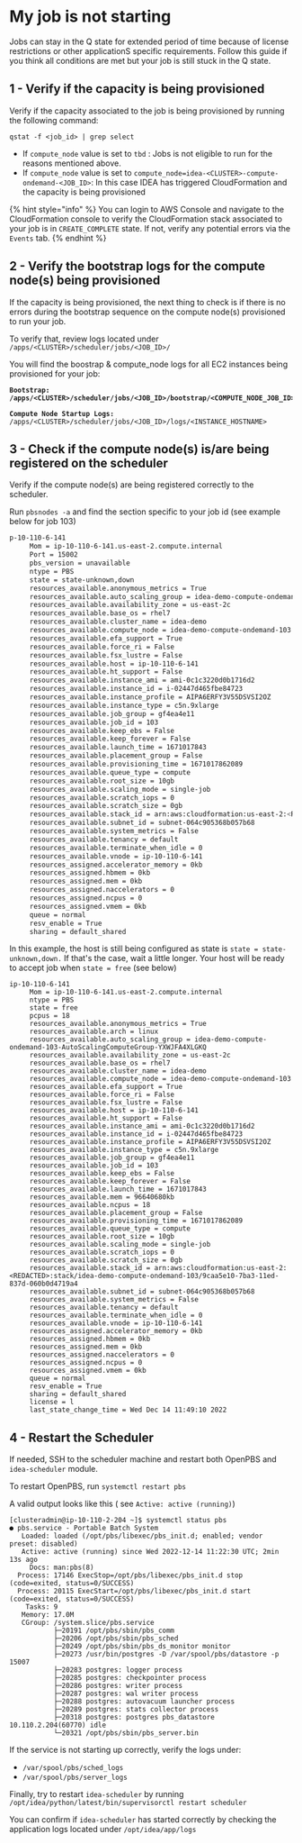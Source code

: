 # My job is not starting

Jobs can stay in the Q state for extended period of time because of license restrictions or other applicationS specific requirements. Follow this guide if you think all conditions are met but your job is still stuck in the Q state.

## 1 - Verify if the capacity is being provisioned

&#x20;Verify if the capacity associated to the job is being provisioned by running the following command:

```
qstat -f <job_id> | grep select
```

* If `compute_node` value is set to `tbd` : Jobs is not eligible to run for the reasons mentioned above.&#x20;
* If `compute_node` value is set to `compute_node=idea-<CLUSTER>-compute-ondemand-<JOB_ID>`: In this case IDEA has triggered CloudFormation and the capacity is being provisioned

{% hint style="info" %}
You can login to AWS Console and navigate to the CloudFormation console to verify the CloudFormation stack associated to your job is in `CREATE_COMPLETE` state. If not, verify any potential errors via the `Events` tab.
{% endhint %}

## 2 - Verify the bootstrap logs for the compute node(s) being provisioned

If the capacity is being provisioned, the next thing to check is if there is no errors during the bootstrap sequence on the compute node(s) provisioned to run your job.&#x20;

To verify that, review logs located under `/apps/<CLUSTER>/scheduler/jobs/<JOB_ID>/`

You will find the boostrap & compute\_node logs for all EC2 instances being provisioned for your job:

<pre><code><strong>Bootstrap:
</strong><strong>/apps/&#x3C;CLUSTER>/scheduler/jobs/&#x3C;JOB_ID>/bootstrap/&#x3C;COMPUTE_NODE_JOB_ID>
</strong><strong>
</strong><strong>Compute Node Startup Logs:
</strong>/apps/&#x3C;CLUSTER>/scheduler/jobs/&#x3C;JOB_ID>/logs/&#x3C;INSTANCE_HOSTNAME>
</code></pre>

## 3 - Check if the compute node(s) is/are being registered on the scheduler

Verify if the compute node(s) are being registered correctly to the scheduler.&#x20;

Run `pbsnodes -a` and find the section specific to your job id (see example below for job 103)

```bash
p-10-110-6-141
     Mom = ip-10-110-6-141.us-east-2.compute.internal
     Port = 15002
     pbs_version = unavailable
     ntype = PBS
     state = state-unknown,down
     resources_available.anonymous_metrics = True
     resources_available.auto_scaling_group = idea-demo-compute-ondemand-103-AutoScalingComputeGroup-YXWJFA4XLGKQ
     resources_available.availability_zone = us-east-2c
     resources_available.base_os = rhel7
     resources_available.cluster_name = idea-demo
     resources_available.compute_node = idea-demo-compute-ondemand-103
     resources_available.efa_support = True
     resources_available.force_ri = False
     resources_available.fsx_lustre = False
     resources_available.host = ip-10-110-6-141
     resources_available.ht_support = False
     resources_available.instance_ami = ami-0c1c3220d0b1716d2
     resources_available.instance_id = i-02447d465fbe84723
     resources_available.instance_profile = AIPA6ERFY3V55DSVSI2OZ
     resources_available.instance_type = c5n.9xlarge
     resources_available.job_group = gf4ea4e11
     resources_available.job_id = 103
     resources_available.keep_ebs = False
     resources_available.keep_forever = False
     resources_available.launch_time = 1671017843
     resources_available.placement_group = False
     resources_available.provisioning_time = 1671017862089
     resources_available.queue_type = compute
     resources_available.root_size = 10gb
     resources_available.scaling_mode = single-job
     resources_available.scratch_iops = 0
     resources_available.scratch_size = 0gb
     resources_available.stack_id = arn:aws:cloudformation:us-east-2:<REDACTED>:stack/idea-demo-compute-ondemand-103/9caa5e10-7ba3-11ed-837d-060b0d4719a4
     resources_available.subnet_id = subnet-064c905368b057b68
     resources_available.system_metrics = False
     resources_available.tenancy = default
     resources_available.terminate_when_idle = 0
     resources_available.vnode = ip-10-110-6-141
     resources_assigned.accelerator_memory = 0kb
     resources_assigned.hbmem = 0kb
     resources_assigned.mem = 0kb
     resources_assigned.naccelerators = 0
     resources_assigned.ncpus = 0
     resources_assigned.vmem = 0kb
     queue = normal
     resv_enable = True
     sharing = default_shared
```

In this example, the host is still being configured as state is `state = state-unknown,down.` If that's the case, wait a little longer. Your host will be ready to accept job when `state = free` (see below)

```
ip-10-110-6-141
     Mom = ip-10-110-6-141.us-east-2.compute.internal
     ntype = PBS
     state = free
     pcpus = 18
     resources_available.anonymous_metrics = True
     resources_available.arch = linux
     resources_available.auto_scaling_group = idea-demo-compute-ondemand-103-AutoScalingComputeGroup-YXWJFA4XLGKQ
     resources_available.availability_zone = us-east-2c
     resources_available.base_os = rhel7
     resources_available.cluster_name = idea-demo
     resources_available.compute_node = idea-demo-compute-ondemand-103
     resources_available.efa_support = True
     resources_available.force_ri = False
     resources_available.fsx_lustre = False
     resources_available.host = ip-10-110-6-141
     resources_available.ht_support = False
     resources_available.instance_ami = ami-0c1c3220d0b1716d2
     resources_available.instance_id = i-02447d465fbe84723
     resources_available.instance_profile = AIPA6ERFY3V55DSVSI2OZ
     resources_available.instance_type = c5n.9xlarge
     resources_available.job_group = gf4ea4e11
     resources_available.job_id = 103
     resources_available.keep_ebs = False
     resources_available.keep_forever = False
     resources_available.launch_time = 1671017843
     resources_available.mem = 96640680kb
     resources_available.ncpus = 18
     resources_available.placement_group = False
     resources_available.provisioning_time = 1671017862089
     resources_available.queue_type = compute
     resources_available.root_size = 10gb
     resources_available.scaling_mode = single-job
     resources_available.scratch_iops = 0
     resources_available.scratch_size = 0gb
     resources_available.stack_id = arn:aws:cloudformation:us-east-2:<REDACTED>:stack/idea-demo-compute-ondemand-103/9caa5e10-7ba3-11ed-837d-060b0d4719a4
     resources_available.subnet_id = subnet-064c905368b057b68
     resources_available.system_metrics = False
     resources_available.tenancy = default
     resources_available.terminate_when_idle = 0
     resources_available.vnode = ip-10-110-6-141
     resources_assigned.accelerator_memory = 0kb
     resources_assigned.hbmem = 0kb
     resources_assigned.mem = 0kb
     resources_assigned.naccelerators = 0
     resources_assigned.ncpus = 0
     resources_assigned.vmem = 0kb
     queue = normal
     resv_enable = True
     sharing = default_shared
     license = l
     last_state_change_time = Wed Dec 14 11:49:10 2022
```

## 4 - Restart the Scheduler&#x20;

If needed, SSH to the scheduler machine and restart both OpenPBS and  `idea-scheduler` module.

To restart OpenPBS, run `systemctl restart pbs`

A valid output looks like this ( see `Active: active (running)`)

```
[clusteradmin@ip-10-110-2-204 ~]$ systemctl status pbs
● pbs.service - Portable Batch System
   Loaded: loaded (/opt/pbs/libexec/pbs_init.d; enabled; vendor preset: disabled)
   Active: active (running) since Wed 2022-12-14 11:22:30 UTC; 2min 13s ago
     Docs: man:pbs(8)
  Process: 17146 ExecStop=/opt/pbs/libexec/pbs_init.d stop (code=exited, status=0/SUCCESS)
  Process: 20115 ExecStart=/opt/pbs/libexec/pbs_init.d start (code=exited, status=0/SUCCESS)
    Tasks: 9
   Memory: 17.0M
   CGroup: /system.slice/pbs.service
           ├─20191 /opt/pbs/sbin/pbs_comm
           ├─20206 /opt/pbs/sbin/pbs_sched
           ├─20249 /opt/pbs/sbin/pbs_ds_monitor monitor
           ├─20273 /usr/bin/postgres -D /var/spool/pbs/datastore -p 15007
           ├─20283 postgres: logger process
           ├─20285 postgres: checkpointer process
           ├─20286 postgres: writer process
           ├─20287 postgres: wal writer process
           ├─20288 postgres: autovacuum launcher process
           ├─20289 postgres: stats collector process
           ├─20318 postgres: postgres pbs_datastore 10.110.2.204(60770) idle
           └─20321 /opt/pbs/sbin/pbs_server.bin
```

If the service is not starting up correctly, verify the logs under:

* &#x20;`/var/spool/pbs/sched_logs`&#x20;
* &#x20;`/var/spool/pbs/server_logs`



Finally, try to restart `idea-scheduler` by running  `/opt/idea/python/latest/bin/supervisorctl restart scheduler`

You can confirm if `idea-scheduler` has started correctly by checking the application logs located under `/opt/idea/app/logs`
